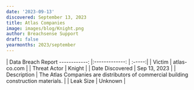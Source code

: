```yaml
---
date: '2023-09-13'
discovered: September 13, 2023
title: Atlas Companies
image: images/blog/Knight.png
author: Breachsense Support
draft: false
yearmonths: 2023/september
---
```



| Data Breach Report
------------:     |:-------------:    | :-----:|
| Victim      | atlas-co.com      | 
| Threat Actor      | Knight      | 
| Date Discovered      | Sep 13, 2023      | 
| Description      | The Atlas Companies are distributors of commercial building construction materials.      | 
| Leak Size      | Unknown      | 

